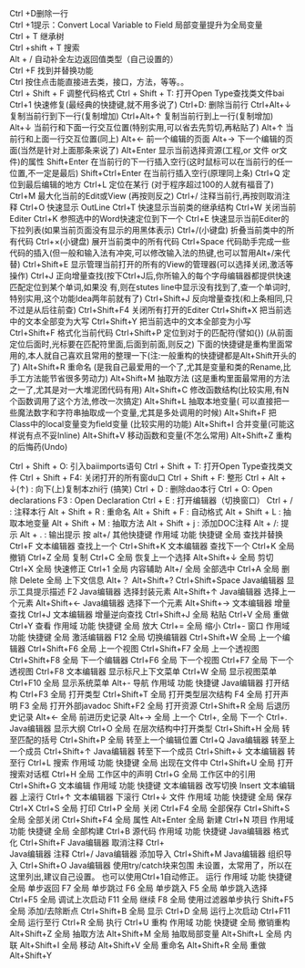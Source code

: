 Ctrl +D删除一行  <br> 
Ctrl +1提示：Convert Local Variable to Field 局部变量提升为全局变量 <br>
Ctrl + T 继承树 <br>
Ctrl +shift + T 搜索 <br>
Alt + / 自动补全左边返回值类型（自己设置的） <br>
Ctrl +F 找到并替换功能 <br>
Ctrl 按住点击能直接进去类，接口，方法，等等。。 <br>
Ctrl + Shift + F 调整代码格式
Ctrl + Shift + T: 打开Open Type查找类文件bai
Ctrl+1 快速修复(最经典的快捷键,就不用多说了)
Ctrl+D: 删除当前行
Ctrl+Alt+↓ 复制当前行到下一行(复制增加)
Ctrl+Alt+↑ 复制当前行到上一行(复制增加)
Alt+↓ 当前行和下面一行交互位置(特别实用,可以省去先剪切,再粘贴了)
Alt+↑ 当前行和上面一行交互位置(同上)
Alt+← 前一个编辑的页面
Alt+→ 下一个编辑的页面(当然是针对上面那条来说了)
Alt+Enter 显示当前选择资源(工程,or 文件 or文件)的属性
Shift+Enter 在当前行的下一行插入空行(这时鼠标可以在当前行的任一位置,不一定是最后)
Shift+Ctrl+Enter 在当前行插入空行(原理同上条)
Ctrl+Q 定位到最后编辑的地方
Ctrl+L 定位在某行 (对于程序超过100的人就有福音了)
Ctrl+M 最大化当前的Edit或View (再按则反之)
Ctrl+/ 注释当前行,再按则取消注释
Ctrl+O 快速显示 OutLine
Ctrl+T 快速显示当前类的继承结构
Ctrl+W 关闭当前Editer
Ctrl+K 参照选中的Word快速定位到下一个
Ctrl+E 快速显示当前Editer的下拉列表(如果当前页面没有显示的用黑体表示)
Ctrl+/(小键盘) 折叠当前类中的所有代码
Ctrl+×(小键盘) 展开当前类中的所有代码
Ctrl+Space 代码助手完成一些代码的插入(但一般和输入法有冲突,可以修改输入法的热键,也可以暂用Alt+/来代替)
Ctrl+Shift+E 显示管理当前打开的所有的View的管理器(可以选择关闭,激活等操作)
Ctrl+J 正向增量查找(按下Ctrl+J后,你所输入的每个字母编辑器都提供快速匹配定位到某个单词,如果没
有,则在stutes line中显示没有找到了,查一个单词时,特别实用,这个功能Idea两年前就有了)
Ctrl+Shift+J 反向增量查找(和上条相同,只不过是从后往前查)
Ctrl+Shift+F4 关闭所有打开的Editer
Ctrl+Shift+X 把当前选中的文本全部变为大写
Ctrl+Shift+Y 把当前选中的文本全部变为小写
Ctrl+Shift+F 格式化当前代码
Ctrl+Shift+P 定位到对于的匹配符(譬如{}) (从前面定位后面时,光标要在匹配符里面,后面到前面,则反之)
下面的快捷键是重构里面常用的,本人就自己喜欢且常用的整理一下(注:一般重构的快捷键都是Alt+Shift开头的了)
Alt+Shift+R 重命名 (是我自己最爱用的一个了,尤其是变量和类的Rename,比手工方法能节省很多劳动力)
Alt+Shift+M 抽取方法 (这是重构里面最常用的方法之一了,尤其是对一大堆泥团代码有用)
Alt+Shift+C 修改函数结构(比较实用,有N个函数调用了这个方法,修改一次搞定)
Alt+Shift+L 抽取本地变量( 可以直接把一些魔法数字和字符串抽取成一个变量,尤其是多处调用的时候)
Alt+Shift+F 把Class中的local变量变为field变量 (比较实用的功能)
Alt+Shift+I 合并变量(可能这样说有点不妥Inline)
Alt+Shift+V 移动函数和变量(不怎么常用)
Alt+Shift+Z 重构的后悔药(Undo)

Ctrl + Shift + O: 引入baiimports语句
Ctrl + Shift + T: 打开Open Type查找类文件
Ctrl + Shift + F4: 关闭打开的所有窗du口
Ctrl + Shift + F: 整形
Ctrl + Alt + ↓(↑) : 向下(上)复制本zhi行 (搞笑)
Ctrl + D : 删除dao本行
Ctrl + O: Open declarations F3 : Open Declaration
Ctrl + E : 打开编辑器（切换窗口）
Ctrl + / : 注释本行
Alt + Shift + R : 重命名
Alt + Shift + F : 自动格式
Alt + Shift + L : 抽取本地变量
Alt + Shift + M : 抽取方法
Alt + Shift + j : 添加DOC注释
Alt + /: 提示
Alt + . : 输出提示
按 alt+/
其他快捷键
作用域 功能 快捷键
全局 查找并替换 Ctrl+F
文本编辑器 查找上一个 Ctrl+Shift+K
文本编辑器 查找下一个 Ctrl+K
全局 撤销 Ctrl+Z
全局 复制 Ctrl+C
全局 恢复上一个选择 Alt+Shift+↓
全局 剪切 Ctrl+X
全局 快速修正 Ctrl+1
全局 内容辅助 Alt+/
全局 全部选中 Ctrl+A
全局 删除 Delete
全局 上下文信息 Alt+？
Alt+Shift+?
Ctrl+Shift+Space
Java编辑器 显示工具提示描述 F2
Java编辑器 选择封装元素 Alt+Shift+↑
Java编辑器 选择上一个元素 Alt+Shift+←
Java编辑器 选择下一个元素 Alt+Shift+→
文本编辑器 增量查找 Ctrl+J
文本编辑器 增量逆向查找 Ctrl+Shift+J
全局 粘贴 Ctrl+V
全局 重做 Ctrl+Y
查看
作用域 功能 快捷键
全局 放大 Ctrl+=
全局 缩小 Ctrl+-
窗口
作用域 功能 快捷键
全局 激活编辑器 F12
全局 切换编辑器 Ctrl+Shift+W
全局 上一个编辑器 Ctrl+Shift+F6
全局 上一个视图 Ctrl+Shift+F7
全局 上一个透视图 Ctrl+Shift+F8
全局 下一个编辑器 Ctrl+F6
全局 下一个视图 Ctrl+F7
全局 下一个透视图 Ctrl+F8
文本编辑器 显示标尺上下文菜单 Ctrl+W
全局 显示视图菜单 Ctrl+F10
全局 显示系统菜单 Alt+-
导航
作用域 功能 快捷键
Java编辑器 打开结构 Ctrl+F3
全局 打开类型 Ctrl+Shift+T
全局 打开类型层次结构 F4
全局 打开声明 F3
全局 打开外部javadoc Shift+F2
全局 打开资源 Ctrl+Shift+R
全局 后退历史记录 Alt+←
全局 前进历史记录 Alt+→
全局 上一个 Ctrl+,
全局 下一个 Ctrl+.
Java编辑器 显示大纲 Ctrl+O
全局 在层次结构中打开类型 Ctrl+Shift+H
全局 转至匹配的括号 Ctrl+Shift+P
全局 转至上一个编辑位置 Ctrl+Q
Java编辑器 转至上一个成员 Ctrl+Shift+↑
Java编辑器 转至下一个成员 Ctrl+Shift+↓
文本编辑器 转至行 Ctrl+L
搜索
作用域 功能 快捷键
全局 出现在文件中 Ctrl+Shift+U
全局 打开搜索对话框 Ctrl+H
全局 工作区中的声明 Ctrl+G
全局 工作区中的引用 Ctrl+Shift+G
文本编辑
作用域 功能 快捷键
文本编辑器 改写切换 Insert
文本编辑器 上滚行 Ctrl+↑
文本编辑器 下滚行 Ctrl+↓
文件
作用域 功能 快捷键
全局 保存 Ctrl+X
Ctrl+S
全局 打印 Ctrl+P
全局 关闭 Ctrl+F4
全局 全部保存 Ctrl+Shift+S
全局 全部关闭 Ctrl+Shift+F4
全局 属性 Alt+Enter
全局 新建 Ctrl+N
项目
作用域 功能 快捷键
全局 全部构建 Ctrl+B
源代码
作用域 功能 快捷键
Java编辑器 格式化 Ctrl+Shift+F
Java编辑器 取消注释 Ctrl+\
Java编辑器 注释 Ctrl+/
Java编辑器 添加导入 Ctrl+Shift+M
Java编辑器 组织导入 Ctrl+Shift+O
Java编辑器 使用try/catch块来包围 未设置，太常用了，所以在这里列出,建议自己设置。
也可以使用Ctrl+1自动修正。
运行
作用域 功能 快捷键
全局 单步返回 F7
全局 单步跳过 F6
全局 单步跳入 F5
全局 单步跳入选择 Ctrl+F5
全局 调试上次启动 F11
全局 继续 F8
全局 使用过滤器单步执行 Shift+F5
全局 添加/去除断点 Ctrl+Shift+B
全局 显示 Ctrl+D
全局 运行上次启动 Ctrl+F11
全局 运行至行 Ctrl+R
全局 执行 Ctrl+U
重构
作用域 功能 快捷键
全局 撤销重构 Alt+Shift+Z
全局 抽取方法 Alt+Shift+M
全局 抽取局部变量 Alt+Shift+L
全局 内联 Alt+Shift+I
全局 移动 Alt+Shift+V
全局 重命名 Alt+Shift+R
全局 重做 Alt+Shift+Y